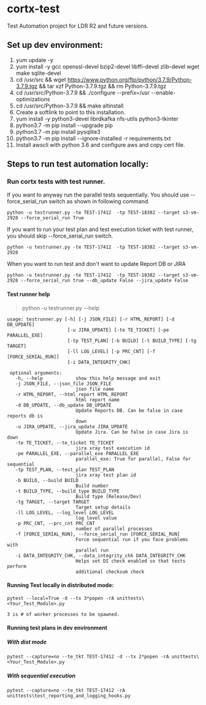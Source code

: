 # cortx-test
Test Automation project for LDR R2 and future versions.

## Set up dev environment:

1. yum update -y
2. yum install -y gcc openssl-devel bzip2-devel libffi-devel zlib-devel wget make sqlite-devel
3. cd /usr/src && wget https://www.python.org/ftp/python/3.7.9/Python-3.7.9.tgz && tar xzf Python-3.7.9.tgz && rm Python-3.7.9.tgz
4. cd /usr/src/Python-3.7.9 && ./configure --prefix=/usr --enable-optimizations
5. cd /usr/src/Python-3.7.9 && make altinstall
6. Create a softlink to point to this installation.
7. yum install -y python3-devel librdkafka nfs-utils python3-tkinter
8. python3.7 -m pip install --upgrade pip
9. python3.7 -m pip install pysqlite3
10. python3.7 -m pip install --ignore-installed -r requirements.txt
11. Install awscli with python 3.6 and configure aws and copy cert file.

## Steps to run test automation locally:

### Run cortx tests with test runner.

If you want to anyway run the parallel tests sequentially. You should use --force_serial_run switch as shown in following command.
```commandline
python -u testrunner.py -te TEST-17412  -tp TEST-18382 --target s3-vm-2928 --force_serial_run True
```
If you want to run your test plan and test execution ticket with test runner, you should skip --force_serial_run switch.
```commandline
python -u testrunner.py -te TEST-17412  -tp TEST-18382 --target s3-vm-2928
``` 
When you want to run test and don't want to update Report DB or JIRA
```commandline
python -u testrunner.py -te TEST-17412  -tp TEST-18382 --target s3-vm-2928 --force_serial_run true --db_update False --jira_update False
```

 #### Test runner help
 
 >python -u testrunner.py --help
``` commandline
usage: testrunner.py [-h] [-j JSON_FILE] [-r HTML_REPORT] [-d DB_UPDATE]
                      [-u JIRA_UPDATE] [-te TE_TICKET] [-pe PARALLEL_EXE]
                      [-tp TEST_PLAN] [-b BUILD] [-t BUILD_TYPE] [-tg TARGET]
                      [-ll LOG_LEVEL] [-p PRC_CNT] [-f [FORCE_SERIAL_RUN]]
                      [-i DATA_INTEGRITY_CHK]
 
 optional arguments:
   -h, --help            show this help message and exit
   -j JSON_FILE, --json_file JSON_FILE
                         json file name
   -r HTML_REPORT, --html_report HTML_REPORT
                         html report name
   -d DB_UPDATE, --db_update DB_UPDATE
                         Update Reports DB. Can be false in case reports db is
                         down
   -u JIRA_UPDATE, --jira_update JIRA_UPDATE
                         Update Jira. Can be false in case Jira is down
   -te TE_TICKET, --te_ticket TE_TICKET
                         jira xray test execution id
   -pe PARALLEL_EXE, --parallel_exe PARALLEL_EXE
                         parallel_exe: True for parallel, False for sequential
   -tp TEST_PLAN, --test_plan TEST_PLAN
                         jira xray test plan id
   -b BUILD, --build BUILD
                         Build number
   -t BUILD_TYPE, --build_type BUILD_TYPE
                         Build type (Release/Dev)
   -tg TARGET, --target TARGET
                         Target setup details
   -ll LOG_LEVEL, --log_level LOG_LEVEL
                         log level value
   -p PRC_CNT, --prc_cnt PRC_CNT
                         number of parallel processes
   -f [FORCE_SERIAL_RUN], --force_serial_run [FORCE_SERIAL_RUN]
                         Force sequential run if you face problems with
                         parallel run
   -i DATA_INTEGRITY_CHK, --data_integrity_chk DATA_INTEGRITY_CHK
                         Helps set DI check enabled so that tests perform
                         additional checksum check
  ```
#### Running Test locally in distributed mode:
```commandline
pytest --local=True -d --tx 3*popen -rA unittests\<Your_Test_Module>.py
```
```properties
3 is # of worker processes to be spawned.
```

#### Running test plans in dev environment
##### With dist mode
```commandline
pytest --capture=no --te_tkt TEST-17412 -d --tx 2*popen -rA unittests\<Your_Test_Module>.py

```
##### With sequential execution
```commandline
pytest --capture=no --te_tkt TEST-17412 -rA unittests\test_reporting_and_logging_hooks.py
```


